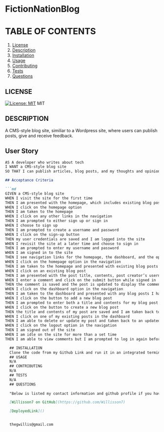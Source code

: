 # FictionNationBlog



 # TABLE OF CONTENTS
1. [License](#license)
2. [Description](#description)
3. [Installation](#installation)
4. [Usage](#usage)
5. [Contributing](#contributing)
6. [Tests](#tests)
7. [Questions](#questions)
  ## LICENSE
  [![License: MIT](https://img.shields.io/badge/License-MIT-yellow.svg)](https://opensource.org/licenses/MIT)
  MIT
  ## DESCRIPTION
A CMS-style blog site, similiar to a Wordpress site, where users can publish posts, give and receive feedback.
## User Story

```md
AS A developer who writes about tech
I WANT a CMS-style blog site
SO THAT I can publish articles, blog posts, and my thoughts and opinions

## Acceptance Criteria

```md
GIVEN a CMS-style blog site
WHEN I visit the site for the first time
THEN I am presented with the homepage, which includes existing blog posts if any have been posted; navigation links for the homepage and the dashboard; and the option to log in
WHEN I click on the homepage option
THEN I am taken to the homepage
WHEN I click on any other links in the navigation
THEN I am prompted to either sign up or sign in
WHEN I choose to sign up
THEN I am prompted to create a username and password
WHEN I click on the sign-up button
THEN my user credentials are saved and I am logged into the site
WHEN I revisit the site at a later time and choose to sign in
THEN I am prompted to enter my username and password
WHEN I am signed in to the site
THEN I see navigation links for the homepage, the dashboard, and the option to log out
WHEN I click on the homepage option in the navigation
THEN I am taken to the homepage and presented with existing blog posts that include the post title and the date created
WHEN I click on an existing blog post
THEN I am presented with the post title, contents, post creator’s username, and date created for that post and have the option to leave a comment
WHEN I enter a comment and click on the submit button while signed in
THEN the comment is saved and the post is updated to display the comment, the comment creator’s username, and the date created
WHEN I click on the dashboard option in the navigation
THEN I am taken to the dashboard and presented with any blog posts I have already created and the option to add a new blog post
WHEN I click on the button to add a new blog post
THEN I am prompted to enter both a title and contents for my blog post
WHEN I click on the button to create a new blog post
THEN the title and contents of my post are saved and I am taken back to an updated dashboard with my new blog post
WHEN I click on one of my existing posts in the dashboard
THEN I am able to delete or update my post and taken back to an updated dashboard
WHEN I click on the logout option in the navigation
THEN I am signed out of the site
WHEN I am idle on the site for more than a set time
THEN I am able to view comments but I am prompted to log in again before I can add, update, or delete comments

  ## INSTALLATION
  Clone the code from my Github Link and run it in an integrated terminal. Use npm start at the root level to start the application and navigate to localhost 3001 in your browser
  ## USAGE
  N/A
  ## CONTRIBUTING
  N/A
  ## TESTS
  N/A
  ## QUESTIONS
  
  "Below is listed my contact information and github profile if you have further questions."

  [Willisson7 on GitHub](https://github.com/Willisson7)

  [DeployedLink]()

  
  thegwillis@gmail.com
